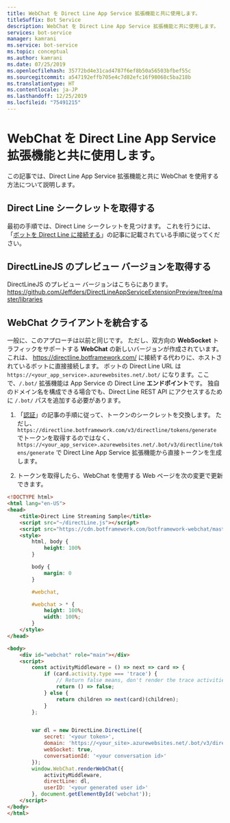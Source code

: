 ```yaml
---
title: WebChat を Direct Line App Service 拡張機能と共に使用します。
titleSuffix: Bot Service
description: WebChat を Direct Line App Service 拡張機能と共に使用します。
services: bot-service
manager: kamrani
ms.service: bot-service
ms.topic: conceptual
ms.author: kamrani
ms.date: 07/25/2019
ms.openlocfilehash: 35772bd4e31cad4787f6ef8b50a56503bfbef55c
ms.sourcegitcommit: a547192effb705e4c7d82efc16f98068c5ba218b
ms.translationtype: HT
ms.contentlocale: ja-JP
ms.lasthandoff: 12/25/2019
ms.locfileid: "75491215"
---
```

# <a name="use-webchat-with-the-direct-line-app-service-extension"></a>WebChat を Direct Line App Service 拡張機能と共に使用します。

この記事では、Direct Line App Service 拡張機能と共に WebChat を使用する方法について説明します。

## <a name="get-your-direct-line-secret"></a>Direct Line シークレットを取得する

最初の手順では、Direct Line シークレットを見つけます。 これを行うには、「[ボットを Direct Line に接続する](bot-service-channel-connect-directline.md)」の記事に記載されている手順に従ってください。

## <a name="get-the-preview-version-of-directlinejs"></a>DirectLineJS のプレビュー バージョンを取得する
DirectLineJS のプレビュー バージョンはこちらにあります。 https://github.com/Jeffders/DirectLineAppServiceExtensionPreview/tree/master/libraries

## <a name="integrate-webchat-client"></a>WebChat クライアントを統合する

一般に、このアプローチは以前と同じです。 ただし、双方向の **WebSocket** トラフィックをサポートする **WebChat** の新しいバージョンが作成されています。これは、 https://directline.botframework.com/ に接続する代わりに、ホストされているボットに直接接続します。
ボットの Direct Line URL は `https://<your_app_service>.azurewebsites.net/.bot/` になります。ここで、`/.bot/` 拡張機能は App Service の Direct Line **エンドポイント**です。
独自のドメイン名を構成できる場合でも、Direct Line REST API にアクセスするために `/.bot/` パスを追加する必要があります。

1. 「[認証](https://docs.microsoft.com/azure/bot-service/rest-api/bot-framework-rest-direct-line-3-0-authentication?view=azure-bot-service-4.0)」の記事の手順に従って、トークンのシークレットを交換します。 ただし、`https://directline.botframework.com/v3/directline/tokens/generate` でトークンを取得するのではなく、`https://<your_app_service>.azurewebsites.net/.bot/v3/directline/tokens/generate` で Direct Line App Service 拡張機能から直接トークンを生成します。  

1. トークンを取得したら、WebChat を使用する Web ページを次の変更で更新できます。

```html
<!DOCTYPE html>
<html lang="en-US">
<head>
    <title>Direct Line Streaming Sample</title>
    <script src="~/directLine.js"></script>
    <script src="https://cdn.botframework.com/botframework-webchat/master/webchat.js"></script>
    <style>
        html, body {
            height: 100%
        }

        body {
            margin: 0
        }

        #webchat,

        #webchat > * {
            height: 100%;
            width: 100%;
        }
    </style>
</head>

<body>
    <div id="webchat" role="main"></div>
    <script>
        const activityMiddleware = () => next => card => {
            if (card.activity.type === 'trace') {
                // Return false means, don't render the trace activities
                return () => false;
            } else {
                return children => next(card)(children);
            }
        };


        var dl = new DirectLine.DirectLine({
            secret: '<your token>',
            domain: 'https://<your_site>.azurewebsites.net/.bot/v3/directline',
            webSocket: true,
            conversationId: '<your conversation id>'
        });
        window.WebChat.renderWebChat({
            activityMiddleware,
            directLine: dl,
            userID: '<your generated user id>'
        }, document.getElementById('webchat'));
    </script>
</body>
</html>

```
